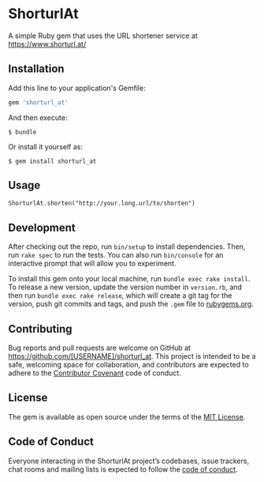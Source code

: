 # ShorturlAt

A simple Ruby gem that uses the URL shortener service at https://www.shorturl.at/

## Installation

Add this line to your application's Gemfile:

```ruby
gem 'shorturl_at'
```

And then execute:

    $ bundle

Or install it yourself as:

    $ gem install shorturl_at

## Usage

```
ShorturlAt.shorten("http://your.long.url/to/shorten")
```

## Development

After checking out the repo, run `bin/setup` to install dependencies. Then, run `rake spec` to run the tests. You can also run `bin/console` for an interactive prompt that will allow you to experiment.

To install this gem onto your local machine, run `bundle exec rake install`. To release a new version, update the version number in `version.rb`, and then run `bundle exec rake release`, which will create a git tag for the version, push git commits and tags, and push the `.gem` file to [rubygems.org](https://rubygems.org).

## Contributing

Bug reports and pull requests are welcome on GitHub at https://github.com/[USERNAME]/shorturl_at. This project is intended to be a safe, welcoming space for collaboration, and contributors are expected to adhere to the [Contributor Covenant](http://contributor-covenant.org) code of conduct.

## License

The gem is available as open source under the terms of the [MIT License](https://opensource.org/licenses/MIT).

## Code of Conduct

Everyone interacting in the ShorturlAt project’s codebases, issue trackers, chat rooms and mailing lists is expected to follow the [code of conduct](https://github.com/[USERNAME]/shorturl_at/blob/master/CODE_OF_CONDUCT.md).
